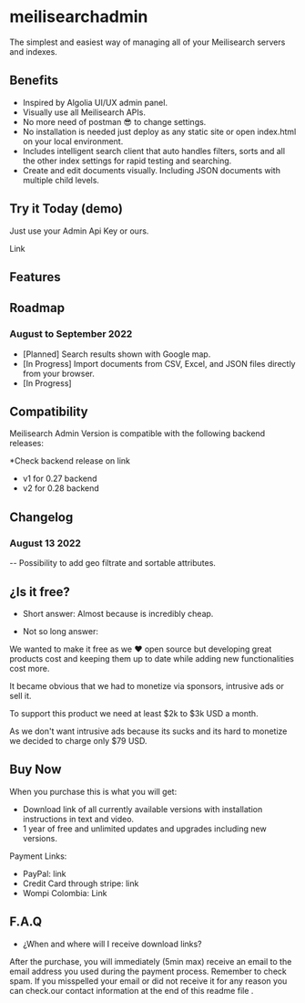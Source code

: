 # meilisearchadmin

The simplest and easiest way of managing all of your Meilisearch servers and indexes.

## Benefits 

- Inspired by Algolia UI/UX admin panel.
- Visually use all Meilisearch APIs. 
- No more need of postman 😎 to change settings.
- No installation is needed just deploy as any static site or open index.html on your local environment.
- Includes intelligent search client that auto handles filters, sorts and all the other index settings for rapid testing and searching.
- Create and edit documents visually. Including JSON documents with multiple child levels.  


## Try it Today (demo)

Just use your Admin Api Key or ours.

Link 

## Features 


## Roadmap

### August to September 2022
- [Planned] Search results shown with Google map.
- [In Progress] Import documents from CSV, Excel, and JSON files directly from your browser.
- [In Progress] 

## Compatibility

Meilisearch Admin Version is compatible with the following backend releases:

*Check backend release on link

- v1 for 0.27 backend
- v2 for 0.28 backend

## Changelog

### August 13 2022
-- Possibility to add geo filtrate and sortable attributes.


## ¿Is it free?

- Short answer: 
Almost because is incredibly cheap.

- Not so long answer:

We wanted to make it free as we ❤️ open source but developing great products cost and keeping them up to date while adding new functionalities cost more.

It became obvious that we had to monetize via sponsors, intrusive ads or sell it. 

To support this product we need at least $2k to $3k USD a month.

As we don't want intrusive ads because its sucks and its hard to monetize we decided to charge only $79 USD. 


## Buy Now 
When you purchase this is what you will get:

- Download link of all currently available versions with installation instructions in text and video. 
- 1 year of free and unlimited updates and upgrades including new versions. 

Payment Links: 

- PayPal: link 
- Credit Card through stripe: link 
- Wompi Colombia: Link


## F.A.Q

- ¿When and where will I receive download links?

After the purchase, you will immediately (5min max) receive an email to the email address you used during the payment process. Remember to check spam. If you misspelled your email or did not receive it for any reason you can check.our contact information at the end of this readme file .
